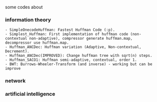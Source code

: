 some codes about


### information theory
    - SimpleOnecodeHuffman: Fastest Huffman Code (:p).
    - Simplest_Huffman: First implementation of huffman code (non-contextual non-adaptive), compressor generate huffman.map, decompressor use huffman.map.
    - Huffman_ANCDec: Huffman variation (Adaptive, Non-contextual, Decrement). 
    - Huffman_ANCDec(IMPROVED): Change huffman tree with sqrt(n) steps.
    - Huffman_SACO1: Huffman semi-adaptive, contextual, order 1.
    - BWT: Burrows-Wheeler-Transform (and inverse) - working but can be improve

### network


### artificial intelligence